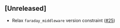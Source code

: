 ## [Unreleased]

- Relax `faraday_middleware` version constraint ([#25](https://github.com/andyw8/pocket-ruby/pull/25))
